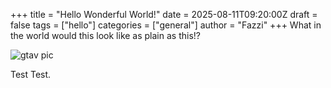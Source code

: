 +++
title = "Hello Wonderful World!"
date = 2025-08-11T09:20:00Z
draft = false
tags = ["hello"]
categories = ["general"]
author = "Fazzi"
+++
What in the world would this look like as plain as this!?

![gtav pic](https://chevereto.fazzi.me/images/2025/08/15/maxresdefault.jpg)

Test Test.
